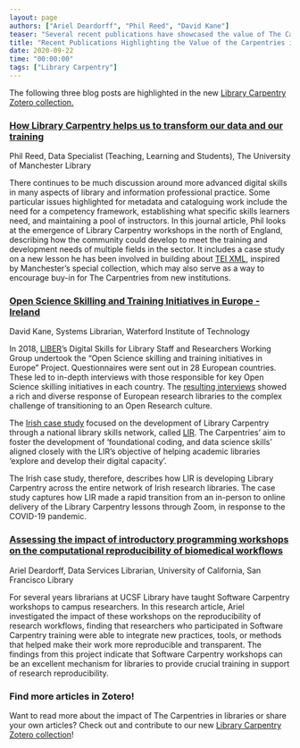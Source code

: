 ```yaml
---
layout: page
authors: ["Ariel Deardorff", "Phil Reed", "David Kane"]
teaser: "Several recent publications have showcased the value of The Carpentries in academic libraries. Here we highlight three written by members of our community"
title: "Recent Publications Highlighting the Value of the Carpentries in Academic Libraries"
date: 2020-09-22
time: "00:00:00"
tags: ["Library Carpentry"]
---
```

The following three blog posts are highlighted in the new [Library Carpentry Zotero collection.](https://www.zotero.org/groups/2540224/librarycarpentry)

### [How Library Carpentry helps us to transform our data and our training](https://www.cilip.org.uk/resource/collection/5F814B6D-500C-42B2-9D5F-E6E3C550C24A/C&I199Reed_Library_Carpentry.pdf)

Phil Reed, Data Specialist (Teaching, Learning and Students), The University of Manchester Library<br />

There continues to be much discussion around more advanced digital skills in many aspects of library and information professional practice. Some particular issues highlighted for metadata and cataloguing work include the need for a competency framework, establishing what specific skills learners need, and maintaining a pool of instructors. In this journal article, Phil looks at the emergence of Library Carpentry workshops in the north of England, describing how the community could develop to meet the training and development needs of multiple fields in the sector. It includes a case study on a new lesson he has been involved in building about [TEI XML](https://carpentries-incubator.github.io/tei-xml/), inspired by Manchester’s special collection, which may also serve as a way to encourage buy-in for The Carpentries from new institutions.

### [Open Science Skilling and Training Initiatives in Europe - Ireland](https://zenodo.org/record/3901485/files/Open%20Science%20Training%20and%20Skilling%20Initiatives%20in%20Europe_Ireland.pdf?download=1)

David Kane, Systems Librarian, Waterford Institute of Technology<br />

In 2018, [LIBER](https://libereurope.eu/about-us/)’s Digital Skills for Library Staff and Researchers Working Group undertook the “Open Science skilling and training initiatives in Europe” Project.  Questionnaires were sent out in 28 European countries.  These led to in-depth interviews with those responsible for  key Open Science skilling initiatives in each country.  The [resulting interviews](https://zenodo.org/record/3901485#.X0kXLC2ZPRY) showed a rich and diverse response of European research libraries to the complex challenge of transitioning to an Open Research culture.<br />

The [Irish case study](https://zenodo.org/record/3901485/files/Open%20Science%20Training%20and%20Skilling%20Initiatives%20in%20Europe_Ireland.pdf?download=1) focused on the development of Library Carpentry through a national library skills network, called [LIR](https://lirgroup.heanet.ie).  The Carpentries’ aim to foster the development of ‘foundational coding, and data science skills’ aligned closely with the LIR’s objective of helping academic libraries ‘explore and develop their digital capacity’.<br />

The Irish case study, therefore, describes how LIR is developing Library Carpentry across the entire network of Irish research libraries.  The case study captures how LIR made a rapid transition from an in-person to online delivery of the Library Carpentry lessons through Zoom, in response to the COVID-19 pandemic.

### [Assessing the impact of introductory programming workshops on the computational reproducibility of biomedical workflows](https://journals.plos.org/plosone/article?id=10.1371/journal.pone.0230697)

Ariel Deardorff, Data Services Librarian, University of California, San Francisco Library<br />

For several years librarians at UCSF Library have taught Software Carpentry workshops to campus researchers. In this research article, Ariel investigated the impact of these workshops on the reproducibility of research workflows, finding that researchers who participated in Software Carpentry training were able to integrate new practices, tools, or methods that helped make their work more reproducible and transparent. The findings from this project indicate that Software Carpentry workshops can be an excellent mechanism for libraries to provide crucial training in support of research reproducibility.

### Find more articles in Zotero!
Want to read more about the impact of The Carpentries in libraries or share your own articles? Check out and contribute to our new [Library Carpentry Zotero collection](https://www.zotero.org/groups/2540224/librarycarpentry)!
